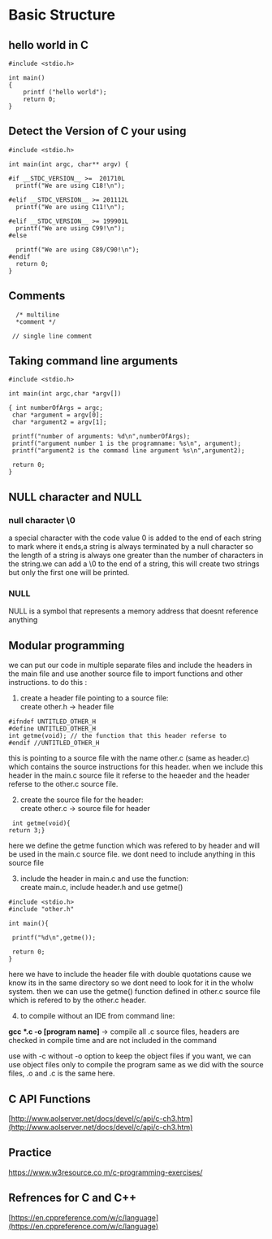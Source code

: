 # Basic Structure

## hello world in C

```text
#include <stdio.h>

int main()
{
    printf ("hello world");
    return 0;
}
```

## Detect the Version of C your using

```text
#include <stdio.h>

int main(int argc, char** argv) {

#if __STDC_VERSION__ >=  201710L
  printf("We are using C18!\n");
  
#elif __STDC_VERSION__ >= 201112L
  printf("We are using C11!\n");
  
#elif __STDC_VERSION__ >= 199901L
  printf("We are using C99!\n");
#else

  printf("We are using C89/C90!\n");
#endif
  return 0;
}
```

## Comments

```text
  /* multiline 
  *comment */
  
 // single line comment
```

## Taking command line arguments

```text
#include <stdio.h>

int main(int argc,char *argv[])

{ int numberOfArgs = argc;
 char *argument = argv[0];
 char *argument2 = argv[1];

 printf("number of arguments: %d\n",numberOfArgs);
 printf("argument number 1 is the programname: %s\n", argument);
 printf("argument2 is the command line argument %s\n",argument2);
 
 return 0;
}
```



##  NULL character and NULL

###  null character \0

a special character with the code value 0 is added to the end of each string to mark where it ends,a string is always terminated by a null character so the length of a string is always one greater than the number of characters in the string.we can add a \0 to the end of a string, this will create two strings but only the first one will be printed.

###  NULL

NULL is a symbol that represents a memory address that doesnt reference anything

## Modular programming

we can put our code in multiple separate files and include the headers in the main file and use another source file to import functions and other instructions. to do this :  
  
 1. create a header file pointing to a source file:  
 create other.h → header file  


```text
#ifndef UNTITLED_OTHER_H
#define UNTITLED_OTHER_H
int getme(void); // the function that this header referse to
#endif //UNTITLED_OTHER_H

```

  
this is pointing to a source file with the name other.c \(same as header.c\) which contains the source instructions for this header. when we include this header in the main.c source file it referse to the heaeder and the header referse to the other.c source file.  
  
2. create the source file for the header:  
create other.c → source file for header

```text
 int getme(void){
return 3;}
```

  
 here we define the getme function which was refered to by header and will be used in the main.c source file. we dont need to include anything in this source file  
  
 3. include the header in main.c and use the function:  
 create main.c, include header.h and use getme\(\)  


```text
#include <stdio.h>
#include "other.h"

int main(){

 printf("%d\n",getme());

 return 0;
}
```

  
 here we have to include the header file with double quotations cause we know its in the same directory so we dont need to look for it in the wholw system. then we can use the getme\(\) function defined in other.c source file which is refered to by the other.c header.  
  
 4. to compile without an IDE from command line:  
  
 **gcc \*.c -o \[program name\]** → compile all .c source files, headers are checked in compile time and are not included in the command  
  
 use with -c without -o option to keep the object files if you want, we can use object files only to compile the program same as we did with the source files, .o and .c is the same here.



## C API Functions

[http://www.aolserver.net/docs/devel/c/api/c-ch3.htm](http://www.aolserver.net/docs/devel/c/api/c-ch3.htm)

## Practice

[https://www.w3resource.co m/c-programming-exercises/](https://www.w3resource.com/c-programming-exercises/)

## Refrences for C and C++

[https://en.cppreference.com/w/c/language](https://en.cppreference.com/w/c/language)

